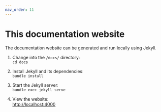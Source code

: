 ```yaml
---
nav_order: 11
---
```


# This documentation website

The documentation website can be generated and run locally using Jekyll.

1. Change into the `/docs/` directory:\
   `cd docs`

2. Install Jekyll and its dependencies:\
   `bundle install`

3. Start the Jekyll server:\
   `bundle exec jekyll serve`

4. View the website:\
   <http://localhost:4000>

